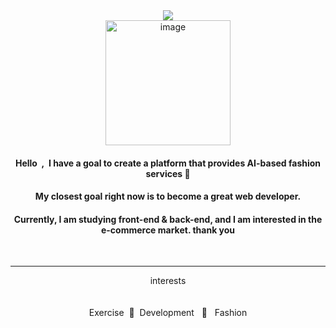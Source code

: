 <div align=center>
 	<img src="https://capsule-render.vercel.app/api?type=waving&color=auto&height=170&section=header&text=Junjoy%20Studio&fontSize=55&animation=fadeIn&fontAlignY=30&desc=%20&descAlignY=60&descAlign=90" />	
 
  


<div align = center><img width="200" alt="image" src="https://user-images.githubusercontent.com/121990539/217735977-75aab578-5927-43db-8398-952f259d0d3c.png">
 </div>
 

 
 <center> <h4> Hello  &nbsp;,&nbsp; I have a goal to create a platform that provides AI-based fashion services 💈</h4> <center>
 
  
  <center> <h4> My closest goal right now is to become a great web developer. </h4> <center>
  
  <center><h4> Currently, I am studying front-end & back-end, and I am interested in the e-commerce market. thank you </h4> <center>
   <br>
  <hr>
   <center>    interests <center>
    <br>
    <br>
   
 <center>   Exercise&nbsp; 📎 &nbsp;Development &nbsp; 📎 &nbsp; Fashion<center>
  
  <br>
  
  
  
  

 <br>
  <br>

<!--     <h3 align="center">Languages and Tools:</h3> -->
  
  
<!--   
 <p align="center"> <a href="https://www.cprogramming.com/" target="_blank"> <img src="https://raw.githubusercontent.com/devicons/devicon/master/icons/c/c-original.svg" alt="c" width="40" height="40"/> </a> <a href="https://www.w3schools.com/cpp/" target="_blank"> <img src="https://raw.githubusercontent.com/devicons/devicon/master/icons/cplusplus/cplusplus-original.svg" alt="cplusplus" width="40" height="40"/> </a> <a href="https://firebase.google.com/" target="_blank"> <img src="https://www.vectorlogo.zone/logos/firebase/firebase-icon.svg" alt="firebase" width="40" height="40"/> </a> <a href="https://www.w3.org/html/" target="_blank"> <img src="https://raw.githubusercontent.com/devicons/devicon/master/icons/html5/html5-original-wordmark.svg" alt="html5" width="40" height="40"/> </a> <a href="https://www.java.com" target="_blank"> <img src="https://raw.githubusercontent.com/devicons/devicon/master/icons/java/java-original.svg" alt="java" width="40" height="40"/> </a> <a href="https://www.mysql.com/" target="_blank"> <img src="https://raw.githubusercontent.com/devicons/devicon/master/icons/mysql/mysql-original-wordmark.svg" alt="mysql" width="40" height="40"/> </a> <a href="https://www.python.org" target="_blank"> <img src="https://raw.githubusercontent.com/devicons/devicon/master/icons/python/python-original.svg" alt="python" width="40" height="40"/> </a> <a href="https://spring.io/" target="_blank"> <img src="https://www.vectorlogo.zone/logos/springio/springio-icon.svg" alt="spring" width="40" height="40"/> </a> <a href="https://vuejs.org/" target="_blank"> <img src="https://raw.githubusercontent.com/devicons/devicon/master/icons/vuejs/vuejs-original-wordmark.svg" alt="vuejs" width="40" height="40"/> </a> </p>    



  
  

  

 -->
